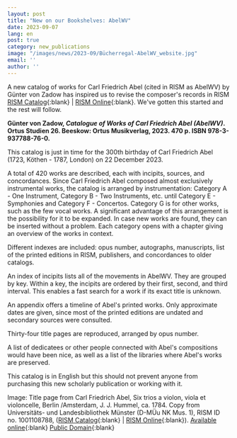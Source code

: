 ```yaml
---
layout: post
title: "New on our Bookshelves: AbelWV"
date: 2023-09-07
lang: en
post: true
category: new_publications
image: "/images/news/2023-09/Bücherregal-AbelWV_website.jpg"
email: ''
author: ''
---
```


A new catalog of works for Carl Friedrich Abel (cited in RISM as AbelWV) by Günter von Zadow has inspired us to revise the composer's records in RISM [RISM Catalog](https://opac.rism.info/search?View=rism&author=Abel+Carl+Friedrich){:blank} \| [RISM Online](https://rism.online/people/222){:blank}. We've gotten this started and the rest will follow.

**Günter von Zadow, _Catalogue of Works of Carl Friedrich Abel (AbelWV)_. Ortus Studien 26. Beeskow: Ortus Musikverlag, 2023. 470 p. ISBN 978-3-937788-76-0.**

This catalog is just in time for the 300th birthday of Carl Friedrich Abel (1723, Köthen - 1787, London) on 22 December 2023.

A total of 420 works are described, each with incipits, sources, and concordances. Since Carl Friedrich Abel composed almost exclusively instrumental works, the catalog is arranged by instrumentation: Category A - One Instrument, Category B - Two Instruments, etc. until Category E - Symphonies and Category F - Concertos. Category G is for other works, such as the few vocal works. A significant advantage of this arrangement is the possibility for it to be expanded. In case new works are found, they can be inserted without a problem. Each category opens with a chapter giving an overview of the works in context.

Different indexes are included: opus number, autographs, manuscripts, list of the printed editions in RISM, publishers, and concordances to older catalogs.

An index of incipits lists all of the movements in AbelWV. They are grouped by key. Within a key, the incipits are ordered by their first, second, and third interval. This enables a fast search for a work if its exact title is unknown.

An appendix offers a timeline of Abel's printed works. Only approximate dates are given, since most of the printed editions are undated and secondary sources were consulted.

Thirty-four title pages are reproduced, arranged by opus number.

A list of dedicatees or other people connected with Abel's compositions would have been nice, as well as a list of the libraries where Abel's works are preserved.

This catalog is in English but this should not prevent anyone from purchasing this new scholarly publication or working with it.

Image: Title page from Carl Friedrich Abel, Six trios a violon, viola et violoncelle, Berlin /Amsterdam, J. J. Hummel, ca. 1784. Copy from Universitäts- und Landesbibliothek Münster (D-MÜu NK Mus. 1), RISM ID no. 1001108788,  ([RISM Catalog](https://opac.rism.info/search?id=1001108788&View=rism){:blank} \| [RISM Online](https://rism.online/sources/1001108788){:blank}). [Available online](https://nbn-resolving.de/urn:nbn:de:hbz:6:1-264993){:blank} [Public Domain](https://creativecommons.org/publicdomain/mark/1.0/deed.en){:blank}
